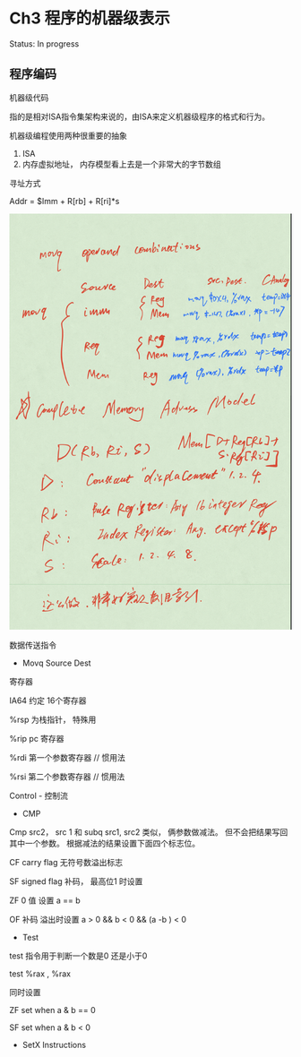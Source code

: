 # Ch3 程序的机器级表示

Status: In progress

## 程序编码

机器级代码

指的是相对ISA指令集架构来说的，由ISA来定义机器级程序的格式和行为。 

机器级编程使用两种很重要的抽象

1. ISA
2. 内存虚拟地址， 内存模型看上去是一个非常大的字节数组 

寻址方式

 Addr = $Imm + R[rb] + R[ri]*s 

![Untitled](Ch3%20%E7%A8%8B%E5%BA%8F%E7%9A%84%E6%9C%BA%E5%99%A8%E7%BA%A7%E8%A1%A8%E7%A4%BA%20ad9d508feb9143c3abba5e482d172d1b/Untitled.png)

数据传送指令

- Movq  Source  Dest

寄存器

IA64 约定 16个寄存器

%rsp 为栈指针， 特殊用

%rip  pc 寄存器

%rdi 第一个参数寄存器  // 惯用法

%rsi 第二个参数寄存器 // 惯用法

Control  - 控制流

- CMP

Cmp src2， src 1    和  subq src1, src2  类似， 俩参数做减法。 但不会把结果写回其中一个参数。 根据减法的结果设置下面四个标志位。

CF  carry flag    无符号数溢出标志

SF signed flag  补码， 最高位1 时设置

ZF  0 值 设置  a == b 

OF  补码 溢出时设置  a > 0  && b < 0 && (a -b ) < 0

- Test

test 指令用于判断一个数是0 还是小于0

test %rax , %rax 

同时设置

ZF   set when a & b == 0 

SF  set when a & b  < 0 

- SetX  Instructions